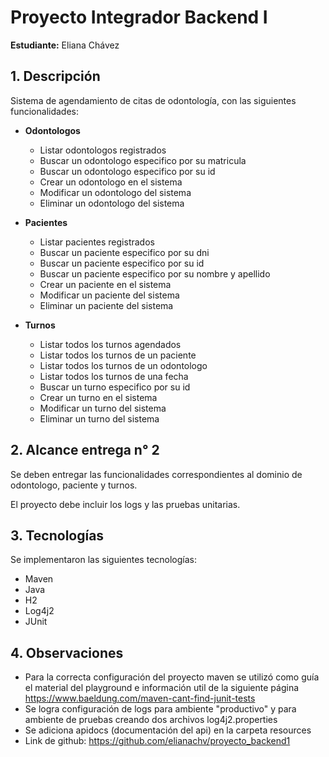 # Proyecto Integrador Backend I
**Estudiante:** Eliana Chávez

## 1. Descripción
Sistema de agendamiento de citas de odontología, con las siguientes funcionalidades:

* **Odontologos**
  * Listar odontologos registrados
  * Buscar un odontologo especifico por su matricula
  * Buscar un odontologo especifico por su id
  * Crear un odontologo en el sistema
  * Modificar un odontologo del sistema
  * Eliminar un odontologo del sistema
  
* **Pacientes**
  * Listar pacientes registrados
  * Buscar un paciente especifico por su dni
  * Buscar un paciente especifico por su id
  * Buscar un paciente especifico por su nombre y apellido
  * Crear un paciente en el sistema
  * Modificar un paciente del sistema
  * Eliminar un paciente del sistema

* **Turnos**
    * Listar todos los turnos agendados
    * Listar todos los turnos de un paciente
    * Listar todos los turnos de un odontologo
    * Listar todos los turnos de una fecha
    * Buscar un turno especifico por su id
    * Crear un turno en el sistema
    * Modificar un turno del sistema
    * Eliminar un turno del sistema

## 2. Alcance entrega n° 2
Se deben entregar las funcionalidades correspondientes al dominio de odontologo, paciente y turnos.

El proyecto debe incluir los logs y las pruebas unitarias.

## 3. Tecnologías
Se implementaron las siguientes tecnologías:
* Maven
* Java
* H2
* Log4j2
* JUnit

## 4. Observaciones
* Para la correcta configuración del proyecto maven se utilizó como guía el material del playground e información util de la siguiente página https://www.baeldung.com/maven-cant-find-junit-tests 
* Se logra configuración de logs para ambiente "productivo" y para ambiente de pruebas creando dos archivos log4j2.properties 
* Se adiciona apidocs (documentación del api) en la carpeta resources
* Link de github: https://github.com/elianachv/proyecto_backend1